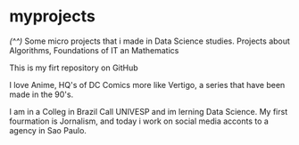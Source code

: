 # myprojects
_(^^)_
Some micro projects that i made in Data Science studies. Projects about Algorithms, Foundations of IT an Mathematics

This is my firt repository on GitHub

I love Anime, HQ's of DC Comics more like Vertigo, a series that have been made in the 90's. 

I am in a Colleg in Brazil Call UNIVESP and im lerning Data Science. My first fourmation is Jornalism, and today i work on social media acconts to a agency in Sao Paulo. 
